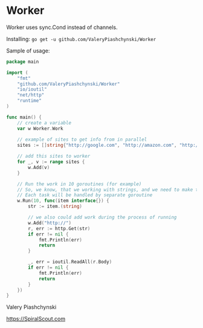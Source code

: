 # Worker

Worker uses sync.Cond instead of channels.

Installing:
``go get -u github.com/ValeryPiashchynski/Worker`` 


Sample of usage:

```go
package main

import (
	"fmt"
	"github.com/ValeryPiashchynski/Worker"
	"io/ioutil"
	"net/http"
	"runtime"
)

func main() {
	// create a variable
	var w Worker.Work
	
	// example of sites to get info from in parallel
	sites := []string{"http://google.com", "http://amazon.com", "http://spiralscout.com", "http://0xdev.me"}

    // add this sites to worker
	for _, v := range sites {
		w.Add(v)
	}

    // Run the work in 10 goroutines (for example)
    // So, we know, that we working with strings, and we need to make type assertion
    // Each task will be handled by separate goroutine
	w.Run(10, func(item interface{}) {
		str := item.(string)

        // we also could add work during the process of running
		w.Add("http://")
		r, err := http.Get(str)
		if err != nil {
			fmt.Println(err)
			return
		}

		_, err = ioutil.ReadAll(r.Body)
		if err != nil {
			fmt.Println(err)
			return
		}
	})
}
``` 

Valery Piashchynski

https://SpiralScout.com